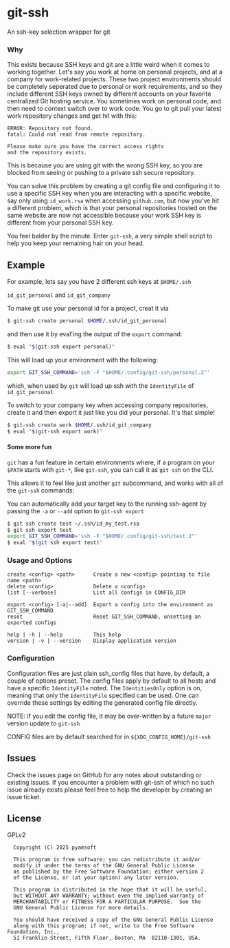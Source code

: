 # git-ssh

An ssh-key selection wrapper for git

### Why

This exists because SSH keys and git are a little weird when it comes to
working together. Let's say you work at home on personal projects, and at
a company for work-related projects. These two project environments should
be completely seperated due to personal or work requirements, and so they
include different SSH keys owned by different accounts on your favorite
centralized Git hosting service. You sometimes work on personal code, and
then need to context switch over to work code. You go to git pull your latest
work repository changes and get hit with this:

```
ERROR: Repository not found.
fatal: Could not read from remote repository.

Please make sure you have the correct access rights
and the repository exists.
```

This is because you are using git with the wrong SSH key, so you are blocked
from seeing or pushing to a private ssh secure repository.

You can solve this problem by creating a git config file and configuring it to use
a specific SSH key when you are interacting with a specific website, say only using
`id_work.rsa` when accessing `github.com`, but now you've hit a different problem,
which is that your personal repositories hosted on the same website are now not
accessible because your work SSH key is different from your personal SSH key.

You feel balder by the minute. Enter `git-ssh`, a very simple shell script to help
you keep your remaining hair on your head.

## Example

For example, lets say you have 2 different ssh keys at `$HOME/.ssh`

`id_git_personal` and `id_git_company`

To make git use your personal id for a project, creat it via

```sh
$ git-ssh create personal $HOME/.ssh/id_git_personal
```

and then use it by eval'ing the output of the `export` command:

```sh
$ eval "$(git-ssh export personal)"
```

This will load up your environment with the following:

```sh
export GIT_SSH_COMMAND='ssh -F "$HOME/.config/git-ssh/personal.2"'
```

which, when used by `git` will load up ssh with the `IdentityFile` of `id_git_personal`

To switch to your company key when accessing company repositories,
create it and then export it just like you did your personal. It's that simple!

```sh
$ git-ssh create work $HOME/.ssh/id_git_company
$ eval "$(git-ssh export work)"
```

#### Some more fun

`git` has a fun feature in certain environments where, if a program on your `$PATH`
starts with `git-*`, like `git-ssh`, you can call it as `git ssh` on the CLI.

This allows it to feel like just another `git` subcommand, and works with all
of the `git-ssh` commands:

You can automatically add your target key to the running ssh-agent by passing the
`-a` or `--add` option to `git-ssh export`

```sh
$ git ssh create test ~/.ssh/id_my_test.rsa
$ git ssh export test
export GIT_SSH_COMMAND='ssh -F "$HOME/.config/git-ssh/test.2"'
$ eval "$(git ssh export test)"
```

### Usage and Options

```
create <config> <path>      Create a new <config> pointing to file name <path>
delete <config>             Delete a <config>
list [--verbose]            List all configs in CONFIG_DIR

export <config> [-a|--add]  Export a config into the environment as GIT_SSH_COMMAND
reset                       Reset GIT_SSH_COMMAND, unsetting an exported configs

help | -h | --help          This help
version | -v | --version    Display application version
```

### Configuration

Configuration files are just plain ssh_config files that have, by default, a
couple of options preset. The config files apply by default to all hosts and
have a specific `IdentityFile` noted. The `IdentitiesOnly` option is on,
meaning that only the `IdentityFile` specified can be used. One can override
these settings by editing the generated config file directly.

NOTE: If you edit the config file, it may be over-written by a future `major`
version update to `git-ssh`

CONFIG files are by default searched for in `${XDG_CONFIG_HOME}/git-ssh`

## Issues

Check the issues page on GitHub for any notes about outstanding or existing
issues. If you encounter a problem with git-ssh of which no such
issue already exists please feel free to help the developer by creating an
issue ticket.

## License

GPLv2

```
  Copyright (C) 2025 pyamsoft

  This program is free software; you can redistribute it and/or
  modify it under the terms of the GNU General Public License
  as published by the Free Software Foundation; either version 2
  of the License, or (at your option) any later version.

  This program is distributed in the hope that it will be useful,
  but WITHOUT ANY WARRANTY; without even the implied warranty of
  MERCHANTABILITY or FITNESS FOR A PARTICULAR PURPOSE.  See the
  GNU General Public License for more details.

  You should have received a copy of the GNU General Public License
  along with this program; if not, write to the Free Software Foundation, Inc.,
  51 Franklin Street, Fifth Floor, Boston, MA  02110-1301, USA.

```
